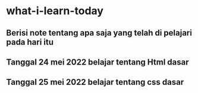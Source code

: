 # what-i-learn-today
## Berisi note tentang  apa saja yang telah di pelajari pada hari itu
## Tanggal 24 mei 2022 belajar tentang Html dasar
## Tanggal 25 mei 2022 belajar tentang css dasar
